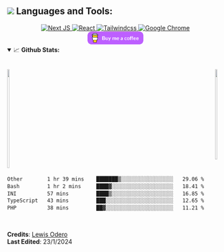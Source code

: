 <!-- @format -->
## <img src="https://media.giphy.com/media/1ynCEtlgMPAeNAqdnu/giphy.gif" width="25"> Languages and Tools:

<div align='center'>
  <a href="#"> 
    <img alt="Next JS" src="https://img.shields.io/badge/-Next_JS-000000?style=for-the-badge&logo=nextjs&logoColor=white" />
    <img alt="React" src="https://img.shields.io/badge/React-20232A?style=for-the-badge&logo=react&logoColor=61DAFB" /> 
    <img alt="Tailwindcss" src="https://img.shields.io/badge/-Tailwindcss-00E719?style=for-the-badge&logo=tailwindcss&logoColor=white" /> 
    <img alt="Google Chrome" src="https://img.shields.io/badge/Google_chrome-4285F4?style=for-the-badge&logo=Google-chrome&logoColor=white" />
  </a>
</div>

<div align="center">
  <a href="https://www.buymeacoffee.com/levos_snr">
    <img height="30" src="https://github.com/levos-snr/levos-snr/blob/master/icon/buy-me-a-coffee.png?raw=true">
  </a>
</div>
<!-- GitHub Stats and Contribution -->
<details open="">
<summary>
  <g-emoji class="g-emoji" alias="chart_with_upwards_trend" fallback-src="https://github.githubassets.com/images/icons/emoji/unicode/1f4c8.png">📈</g-emoji> 
  <strong>Github Stats:</strong>
</summary>
</br>
  
<p align="center">
  <div style="display: flex; justify-content: space-between; max-width: 800px; margin: auto;">
    <a href="https://github.com/levos-snr">
      <img src="https://github-readme-stats.vercel.app/api?username=levos-snr&show_icons=true&hide_border=true&theme=chartreuse-dark&count_private=true&include_all_commits=true" style="width: 48%; max-width: 400px; height: 230px;" />
    </a>
    <a href="https://github.com/levos-snr">
      <img src="https://github-readme-stats.vercel.app/api/top-langs/?username=levos-snr&theme=chartreuse-dark&hide_border=true&include_all_commits=true&count_private=true&layout=compact" style="width: 48%; max-width: 400px; height: 210px;" />
    </a>
  </div>
</p>




<!--  Stats -->  
 <!--START_SECTION:waka-->

```txt
Other        1 hr 39 mins    ███████▒░░░░░░░░░░░░░░░░░   29.06 %
Bash         1 hr 2 mins     ████▓░░░░░░░░░░░░░░░░░░░░   18.41 %
INI          57 mins         ████▒░░░░░░░░░░░░░░░░░░░░   16.85 %
TypeScript   43 mins         ███░░░░░░░░░░░░░░░░░░░░░░   12.65 %
PHP          38 mins         ██▓░░░░░░░░░░░░░░░░░░░░░░   11.21 %
```

<!--END_SECTION:waka-->

</details>
<br>

**Credits**: [Lewis Odero](https://github.com/levos-snr/) <br>
**Last Edited**: 23/1/2024

